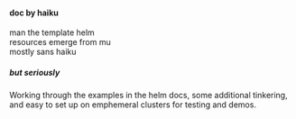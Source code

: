 #### doc by haiku

man the template helm  
resources emerge from mu  
mostly sans haiku  

##### but seriously

Working through the examples in the helm docs, some additional tinkering, and easy to set up on emphemeral clusters for testing and demos.
